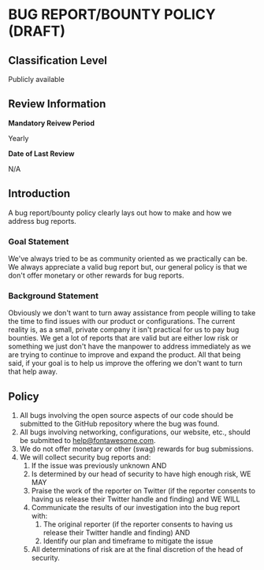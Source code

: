 # BUG REPORT/BOUNTY POLICY (DRAFT)

## Classification Level
Publicly available

## Review Information

__Mandatory Reivew Period__

Yearly

__Date of Last Review__

N/A

## Introduction

A bug report/bounty policy clearly lays out how to make and how we address bug reports.

### Goal Statement

We've always tried to be as community oriented as we practically can be. We always appreciate a valid bug report but, our 
general policy is that we don't offer monetary or other rewards for bug reports.

### Background Statement 

Obviously we don't want to turn away assistance from people willing to take the time to find issues with our product or 
configurations. The current reality is, as a small, private company it isn't practical for us to pay bug bounties. We get a 
lot of reports that are valid but are either low risk or something we just don't have the manpower to address immediately as 
we are trying to continue to improve and expand the product. All that being said, if your goal is to help us improve the 
offering we don't want to turn that help away.

## Policy 

1. All bugs involving the open source aspects of our code should be submitted to the GitHub repository where the bug was found.
1. All bugs involving networking, configurations, our website, etc., should be submitted to help@fontawesome.com.
1. We do not offer monetary or other (swag) rewards for bug submissions.
1. We will collect security bug reports and:
   1. If the issue was previously unknown AND 
   1. Is determined by our head of security to have high enough risk, WE MAY 
   1. Praise the work of the reporter on Twitter (if the reporter consents to having us release their Twitter handle and finding) and WE WILL
   1. Communicate the results of our investigation into the bug report with:
      1. The original reporter (if the reporter consents to having us release their Twitter handle and finding) AND 
      1. Identify our plan and timeframe to mitigate the issue
   1. All determinations of risk are at the final discretion of the head of security.
